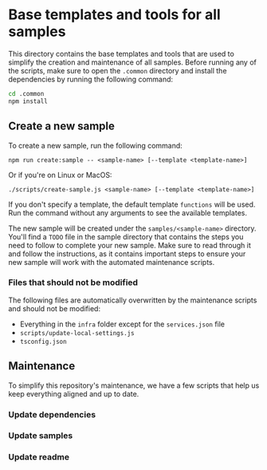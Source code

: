 # Base templates and tools for all samples

This directory contains the base templates and tools that are used to simplify the creation and maintenance of all samples.
Before running any of the scripts, make sure to open the `.common` directory and install the dependencies by running the following command:

```bash
cd .common
npm install
```

## Create a new sample

To create a new sample, run the following command:

```
npm run create:sample -- <sample-name> [--template <template-name>]
```

Or if you're on Linux or MacOS:

```
./scripts/create-sample.js <sample-name> [--template <template-name>]
```

If you don't specify a template, the default template `functions` will be used. Run the command without any arguments to see the available templates.

The new sample will be created under the `samples/<sample-name>` directory.
You'll find a `TODO` file in the sample directory that contains the steps you need to follow to complete your new sample. Make sure to read through it and follow the instructions, as it contains important steps to ensure your new sample will work with the automated maintenance scripts.

### Files that should not be modified

The following files are automatically overwritten by the maintenance scripts and should not be modified:

- Everything in the `infra` folder except for the `services.json` file
- `scripts/update-local-settings.js`
- `tsconfig.json`

## Maintenance

To simplify this repository's maintenance, we have a few scripts that help us keep everything aligned and up to date.

### Update dependencies


### Update samples


### Update readme



